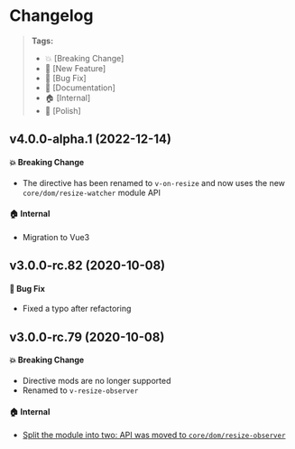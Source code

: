 Changelog
=========

> **Tags:**
> - :boom:       [Breaking Change]
> - :rocket:     [New Feature]
> - :bug:        [Bug Fix]
> - :memo:       [Documentation]
> - :house:      [Internal]
> - :nail_care:  [Polish]

## v4.0.0-alpha.1 (2022-12-14)

#### :boom: Breaking Change

* The directive has been renamed to `v-on-resize` and now uses the new `core/dom/resize-watcher` module API

#### :house: Internal

* Migration to Vue3

## v3.0.0-rc.82 (2020-10-08)

#### :bug: Bug Fix

* Fixed a typo after refactoring

## v3.0.0-rc.79 (2020-10-08)

#### :boom: Breaking Change

* Directive mods are no longer supported
* Renamed to `v-resize-observer`

#### :house: Internal

* [Split the module into two: API was moved to `core/dom/resize-observer`](https://github.com/V4Fire/Client/issues/311)
